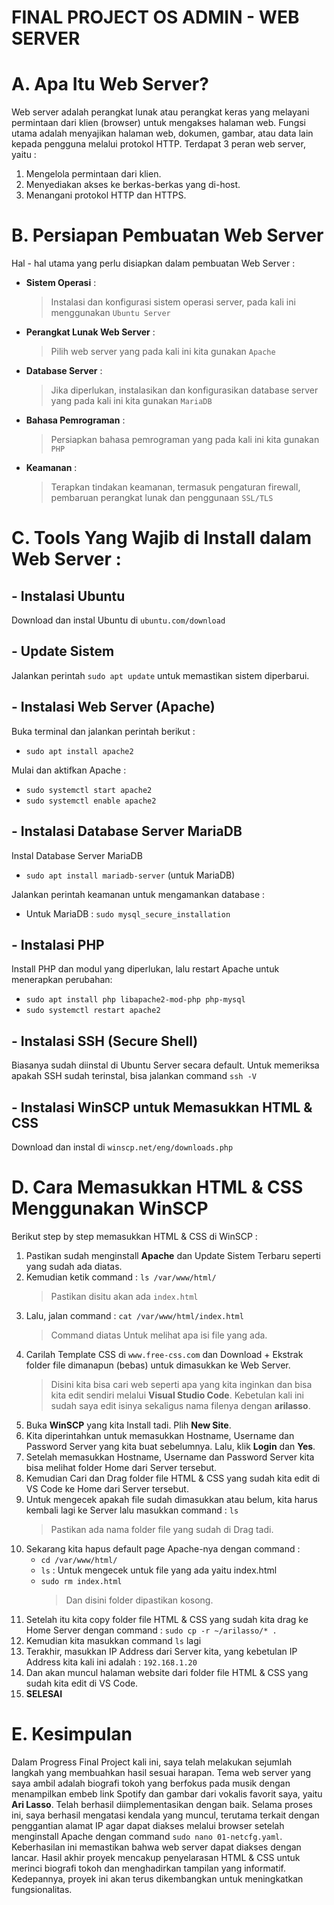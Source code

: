 # FINAL PROJECT OS ADMIN - WEB SERVER

# A. Apa Itu Web Server?
Web server adalah perangkat lunak atau perangkat keras yang melayani permintaan dari klien (browser) untuk mengakses halaman web. Fungsi utama adalah menyajikan halaman web, dokumen, gambar, atau data lain kepada pengguna melalui protokol HTTP. Terdapat 3 peran web server, yaitu :

1. Mengelola permintaan dari klien.
1. Menyediakan akses ke berkas-berkas yang di-host.
1. Menangani protokol HTTP dan HTTPS.

# B. Persiapan Pembuatan Web Server
Hal - hal utama yang perlu disiapkan dalam pembuatan Web Server :

  -	**Sistem Operasi** :
    > Instalasi dan konfigurasi sistem operasi server, pada kali ini menggunakan `Ubuntu Server`

  -	**Perangkat Lunak Web Server** :
    > Pilih web server yang pada kali ini kita gunakan `Apache`

  -	**Database Server** :
    > Jika diperlukan, instalasikan dan konfigurasikan database server yang pada kali ini kita gunakan `MariaDB`

  -	**Bahasa Pemrograman** :
    > Persiapkan bahasa pemrograman yang pada kali ini kita gunakan `PHP`

  -	**Keamanan** :
    > Terapkan tindakan keamanan, termasuk pengaturan firewall, pembaruan perangkat lunak dan penggunaan `SSL/TLS`


# C. Tools Yang Wajib di Install dalam Web Server :

## - Instalasi Ubuntu
Download dan instal Ubuntu di `ubuntu.com/download`

## - Update Sistem
Jalankan perintah `sudo apt update` untuk memastikan sistem diperbarui.

## - Instalasi Web Server (Apache)

Buka terminal dan jalankan perintah berikut :
  - `sudo apt install apache2`

Mulai dan aktifkan Apache :
  - `sudo systemctl start apache2`
  - `sudo systemctl enable apache2`

## - Instalasi Database Server MariaDB

Instal Database Server MariaDB
  - `sudo apt install mariadb-server` (untuk MariaDB)

Jalankan perintah keamanan untuk mengamankan database :

  - Untuk MariaDB : `sudo mysql_secure_installation`

## - Instalasi PHP

Install PHP dan modul yang diperlukan, lalu restart Apache untuk menerapkan perubahan:
  - `sudo apt install php libapache2-mod-php php-mysql`
  - `sudo systemctl restart apache2`

## - Instalasi SSH (Secure Shell)

Biasanya sudah diinstal di Ubuntu Server secara default. Untuk memeriksa apakah SSH sudah terinstal, bisa jalankan command `ssh -V`

## - Instalasi WinSCP untuk Memasukkan HTML & CSS

Download dan instal di `winscp.net/eng/downloads.php`

# D. Cara Memasukkan HTML & CSS Menggunakan WinSCP

Berikut step by step memasukkan HTML & CSS di WinSCP :
1. Pastikan sudah menginstall **Apache** dan Update Sistem Terbaru seperti yang sudah ada diatas.
1. Kemudian ketik command : `ls /var/www/html/`
   > Pastikan disitu akan ada `index.html`
1. Lalu, jalan command : `cat /var/www/html/index.html`
   > Command diatas Untuk melihat apa isi file yang ada.
1. Carilah Template CSS di `www.free-css.com` dan Download + Ekstrak folder file dimanapun (bebas) untuk dimasukkan ke Web Server.
   > Disini kita bisa cari web seperti apa yang kita inginkan dan bisa kita edit sendiri melalui **Visual Studio Code**.
   > Kebetulan kali ini sudah saya edit isinya sekaligus nama filenya dengan **arilasso**.
1. Buka **WinSCP** yang kita Install tadi. Plih **New Site**.
1. Kita diperintahkan untuk memasukkan Hostname, Username dan Password Server yang kita buat sebelumnya. Lalu, klik **Login** dan **Yes**.
1. Setelah memasukkan Hostname, Username dan Password Server kita bisa melihat folder Home dari Server tersebut.
1. Kemudian Cari dan Drag folder file HTML & CSS yang sudah kita edit di VS Code ke Home dari Server tersebut.
1. Untuk mengecek apakah file sudah dimasukkan atau belum, kita harus kembali lagi ke Server lalu masukkan command : `ls`
   > Pastikan ada nama folder file yang sudah di Drag tadi.
1. Sekarang kita hapus default page Apache-nya dengan command :
   - `cd /var/www/html/`
   - `ls` : Untuk mengecek untuk file yang ada yaitu index.html
   - `sudo rm index.html`
     > Dan disini folder dipastikan kosong.
1. Setelah itu kita copy folder file HTML & CSS yang sudah kita drag ke Home Server dengan command : `sudo cp -r ~/arilasso/* .`
1. Kemudian kita masukkan command `ls` lagi
1. Terakhir, masukkan IP Address dari Server kita, yang kebetulan IP Address kita kali ini adalah : `192.168.1.20`
1. Dan akan muncul halaman website dari folder file HTML & CSS yang sudah kita edit di VS Code.
1. **SELESAI**


# E. Kesimpulan
Dalam Progress Final Project kali ini, saya telah melakukan sejumlah langkah yang membuahkan hasil sesuai harapan. Tema web server yang saya ambil adalah biografi tokoh yang berfokus pada musik dengan menampilkan embeb link Spotify dan gambar dari vokalis favorit saya, yaitu **Ari Lasso**. Telah berhasil diimplementasikan dengan baik. Selama proses ini, saya berhasil mengatasi kendala yang muncul, terutama terkait dengan penggantian alamat IP agar dapat diakses melalui browser setelah menginstall Apache dengan command `sudo nano 01-netcfg.yaml`. Keberhasilan ini memastikan bahwa web server dapat diakses dengan lancar. Hasil akhir proyek mencakup penyelarasan HTML & CSS untuk merinci biografi tokoh dan menghadirkan tampilan yang informatif. Kedepannya, proyek ini akan terus dikembangkan untuk meningkatkan fungsionalitas.
